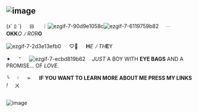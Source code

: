 ## ![image](https://media.discordapp.net/attachments/1202801961099862026/1326794269721104404/Untitled174_20250108230640.png?ex=6780b8f4&is=677f6774&hm=71f71a99a400ef3c8b30ccfa2efb1f80608904508caab94c29820867dd2e95c5&=&format=webp&quality=lossless&width=687&height=276)





(ﾒ` ﾛ ´) 　 ⊟ 　 ｜![ezgif-7-90d9e1058c](https://github.com/anxiokko/anxiokko/assets/161395515/d67161a1-60fd-4d3a-be7a-73748eddef3c)![ezgif-7-6119759b82](https://github.com/anxiokko/anxiokko/assets/161395515/dd9dcad6-e4e6-4b3e-acb1-947dfb7640aa)　 ┄ 　  **OKK***O* *ﾉ* *RO*R**O**
 
![ezgif-7-2d3e13efb0](https://github.com/anxiokko/anxiokko/assets/161395515/d2b5bc75-ce81-4899-a2d8-4ec61e0aed6f)
 　 ♡⃘ 　 **H***E* *ﾉ* *TH***E**Y 

✦ 　 ⁺ 　 ![ezgif-7-ecbd819b62](https://github.com/anxiokko/anxiokko/assets/161395515/6d25726c-b24f-465b-9698-3529b94287e8)
  　*JUST* A BOY WITH **EYE BAGS** AND A PROMISE… OF *LOVE.*

╰ 　 ᵎ 　 ➣ 　 **IF YOU WANT TO LEARN MORE ABOUT ME PRESS MY LINKS** *!*　 ㄨ


##
![image](https://github.com/anxiokko/anxiokko/assets/161395515/4b48f370-dbcd-4879-8dbf-47bd47a7da64)

















